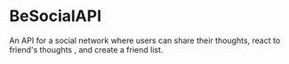 # BeSocialAPI
An API for a social network where users can share their thoughts, react to friend's thoughts , and create a friend list.

